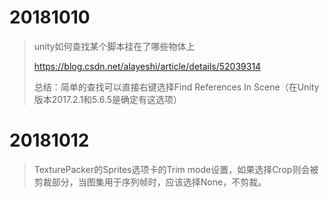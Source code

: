 # 20181010

> unity如何查找某个脚本挂在了哪些物体上
>
> https://blog.csdn.net/alayeshi/article/details/52039314
>
> 总结：简单的查找可以直接右键选择Find References In Scene（在Unity版本2017.2.1和5.6.5是确定有这选项）

# 20181012

> TexturePacker的Sprites选项卡的Trim mode设置，如果选择Crop则会被剪裁部分，当图集用于序列帧时，应该选择None，不剪裁。
